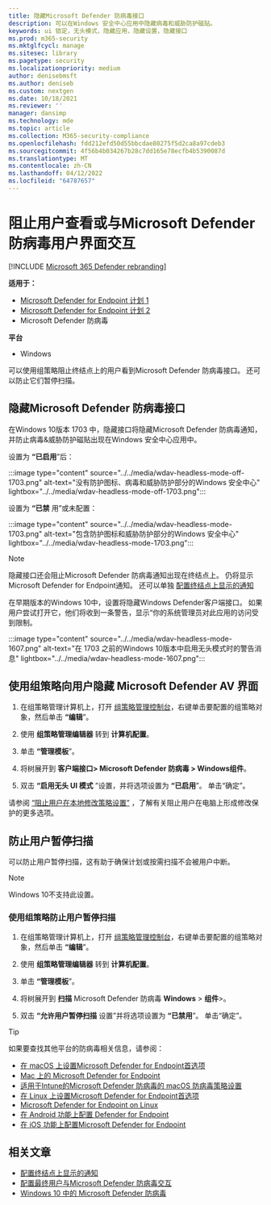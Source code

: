 ```yaml
---
title: 隐藏Microsoft Defender 防病毒接口
description: 可以在Windows 安全中心应用中隐藏病毒和威胁防护磁贴。
keywords: ui 锁定，无头模式，隐藏应用，隐藏设置，隐藏接口
ms.prod: m365-security
ms.mktglfcycl: manage
ms.sitesec: library
ms.pagetype: security
ms.localizationpriority: medium
author: denisebmsft
ms.author: deniseb
ms.custom: nextgen
ms.date: 10/18/2021
ms.reviewer: ''
manager: dansimp
ms.technology: mde
ms.topic: article
ms.collection: M365-security-compliance
ms.openlocfilehash: fdd212efd50d55bbcdae80275f5d2ca8a97cdeb3
ms.sourcegitcommit: 4f56b4b034267b28c7dd165e78ecfb4b5390087d
ms.translationtype: MT
ms.contentlocale: zh-CN
ms.lasthandoff: 04/12/2022
ms.locfileid: "64787657"
---
```

# <a name="prevent-users-from-seeing-or-interacting-with-the-microsoft-defender-antivirus-user-interface"></a>阻止用户查看或与Microsoft Defender 防病毒用户界面交互

[!INCLUDE [Microsoft 365 Defender rebranding](../../includes/microsoft-defender.md)]


**适用于：**
- [Microsoft Defender for Endpoint 计划 1](https://go.microsoft.com/fwlink/p/?linkid=2154037)
- [Microsoft Defender for Endpoint 计划 2](https://go.microsoft.com/fwlink/p/?linkid=2154037)
- Microsoft Defender 防病毒

**平台**
- Windows

可以使用组策略阻止终结点上的用户看到Microsoft Defender 防病毒接口。 还可以防止它们暂停扫描。

## <a name="hide-the-microsoft-defender-antivirus-interface"></a>隐藏Microsoft Defender 防病毒接口

在Windows 10版本 1703 中，隐藏接口将隐藏Microsoft Defender 防病毒通知，并防止病毒&威胁防护磁贴出现在Windows 安全中心应用中。

设置为 **“已启用**”后：

:::image type="content" source="../../media/wdav-headless-mode-off-1703.png" alt-text="没有防护图标、病毒和威胁防护部分的Windows 安全中心" lightbox="../../media/wdav-headless-mode-off-1703.png":::

设置为 **“已禁** 用”或未配置：

:::image type="content" source="../../media/wdav-headless-mode-1703.png" alt-text="包含防护图标和威胁防护部分的Windows 安全中心" lightbox="../../media/wdav-headless-mode-1703.png":::

> [!NOTE]
> 隐藏接口还会阻止Microsoft Defender 防病毒通知出现在终结点上。 仍将显示Microsoft Defender for Endpoint通知。 还可以单独 [配置终结点上显示的通知](configure-notifications-microsoft-defender-antivirus.md)

在早期版本的Windows 10中，设置将隐藏Windows Defender客户端接口。 如果用户尝试打开它，他们将收到一条警告，显示“你的系统管理员对此应用的访问受到限制。

:::image type="content" source="../../media/wdav-headless-mode-1607.png" alt-text="在 1703 之前的Windows 10版本中启用无头模式时的警告消息" lightbox="../../media/wdav-headless-mode-1607.png":::

## <a name="use-group-policy-to-hide-the-microsoft-defender-av-interface-from-users"></a>使用组策略向用户隐藏 Microsoft Defender AV 界面

1. 在组策略管理计算机上，打开 [组策略管理控制台](/previous-versions/windows/desktop/gpmc/group-policy-management-console-portal)，右键单击要配置的组策略对象，然后单击 **“编辑**”。

2. 使用 **组策略管理编辑器** 转到 **计算机配置**。

3. 单击 **“管理模板**”。

4. 将树展开到 **客户端接口> Microsoft Defender 防病毒 > Windows组件**。

5. 双击 **“启用无头 UI 模式** ”设置，并将选项设置为 **“已启用**”。 单击“确定”。

请参阅 [“阻止用户在本地修改策略设置”](configure-local-policy-overrides-microsoft-defender-antivirus.md) ，了解有关阻止用户在电脑上形成修改保护的更多选项。

## <a name="prevent-users-from-pausing-a-scan"></a>防止用户暂停扫描

可以防止用户暂停扫描，这有助于确保计划或按需扫描不会被用户中断。

> [!NOTE]
> Windows 10不支持此设置。

### <a name="use-group-policy-to-prevent-users-from-pausing-a-scan"></a>使用组策略防止用户暂停扫描

1. 在组策略管理计算机上，打开 [组策略管理控制台](/previous-versions/windows/desktop/gpmc/group-policy-management-console-portal)，右键单击要配置的组策略对象，然后单击 **“编辑**”。

2. 使用 **组策略管理编辑器** 转到 **计算机配置**。

3. 单击 **“管理模板**”。

4. 将树展开到 **扫描** Microsoft Defender 防病毒 **Windows** \> **组件**\>。

5. 双击 **“允许用户暂停扫描** 设置”并将选项设置为 **“已禁用**”。 单击“确定”。

> [!TIP]
> 如果要查找其他平台的防病毒相关信息，请参阅：
> - [在 macOS 上设置Microsoft Defender for Endpoint首选项](mac-preferences.md)
> - [Mac 上的 Microsoft Defender for Endpoint](microsoft-defender-endpoint-mac.md)
> - [适用于Intune的Microsoft Defender 防病毒的 macOS 防病毒策略设置](/mem/intune/protect/antivirus-microsoft-defender-settings-macos)
> - [在 Linux 上设置Microsoft Defender for Endpoint首选项](linux-preferences.md)
> - [Microsoft Defender for Endpoint on Linux](microsoft-defender-endpoint-linux.md)
> - [在 Android 功能上配置 Defender for Endpoint](android-configure.md)
> - [在 iOS 功能上配置Microsoft Defender for Endpoint](ios-configure-features.md)

## <a name="related-articles"></a>相关文章

- [配置终结点上显示的通知](configure-notifications-microsoft-defender-antivirus.md)
- [配置最终用户与Microsoft Defender 防病毒交互](configure-end-user-interaction-microsoft-defender-antivirus.md)
- [Windows 10 中的 Microsoft Defender 防病毒](microsoft-defender-antivirus-in-windows-10.md)
